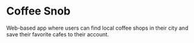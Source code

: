 # Coffee Snob

Web-based app where users can find local coffee shops in their city and save their favorite cafes to their account.
